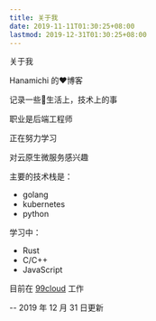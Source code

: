 ```yaml
---
title: 关于我
date: 2019-11-11T01:30:25+08:00
lastmod: 2019-12-31T01:30:25+08:00
---
```


关于我

<!--more-->

Hanamichi 的:heart:博客

记录一些:rainbow:生活上，技术上的事

职业是后端工程师

正在努力学习

对云原生微服务感兴趣

主要的技术栈是：

- golang
- kubernetes
- python

学习中：

- Rust
- C/C++
- JavaScript

目前在 [99cloud](http://www.99cloud.net) 工作

-- 2019 年 12 月 31 日更新
